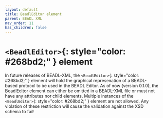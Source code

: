 ```yaml
---
layout: default
title: BeadlEditor element
parent: BEADL XML
nav_order: 11
has_children: false
---
```

# `<BeadlEditor>`{: style="color: #268bd2;" } element

In future releases of BEADL-XML, the `<BeadlEditor>`{: style="color: #268bd2;" } element will hold the graphical represenation of a BEADL-based protocol to be used in the BEADL Editor. As of now (version 0.1.0), the BeadlEditor element can either be omitted in a BEADL-XML file or must not have any attributes nor child elements. Multiple instances of the `<BeadlEditor>`{: style="color: #268bd2;" } element are not allowed. Any violation of these restriction will cause the validation against the XSD schema to fail!
